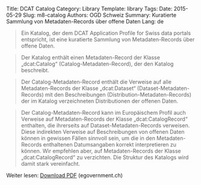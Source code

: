 Title: DCAT Catalog
Category: Library
Template: library
Tags:
Date: 2015-05-29
Slug: m8-catalog
Authors: OGD Schweiz
Summary: Kuratierte Sammlung von Metadaten-Records über offene Daten
Lang: de

> Ein Katalog, der dem DCAT Application Profile for Swiss data portals entspricht, ist eine kuratierte Sammlung von Metadaten-Records über offene Daten.

> Der Katalog enthält einen Metadaten-Record der Klasse „dcat:Catalog“ (Catalog-Metadaten-Record), der den Katalog beschreibt.

> Der Catalog-Metadaten-Record enthält die Verweise auf alle Metadaten-Records der Klasse „dcat:Dataset“ (Dataset-Metadaten-Records) mit den Beschreibungen (Distribution-Metadaten-Records) der im Katalog verzeichneten Distributionen der offenen Daten.

> Der Catalog-Metadaten-Record kann im Europäischem Profil auch Verweise auf Metadaten-Records der Klasse „dcat:CatalogRecord“ enthalten, die ihrerseits auf Dataset-Metadaten-Records verweisen. Diese indirekten Verweise auf Beschreibungen von offenen Daten können in gewissen Fällen sinnvoll sein, um die in den Metadaten-Records enthaltenen Datumsangaben korrekt interpretieren zu können. Wir empfehlen aber, auf Metadaten-Records der Klasse „dcat:CatalogRecord“ zu verzichten. Die Struktur des Katalogs wird damit stark vereinfacht.

Weiter lesen: [Download PDF](http://www.egovernment.ch/umsetzung/00881/00883/01112/index.html?lang=de&download=NHzLpZeg7t,lnp6I0NTU042l2Z6ln1acy4Zn4Z2qZpnO2Yuq2Z6gpJCDdnt2fGym162epYbg2c_JjKbNoKSn6A--) (egovernment.ch)
